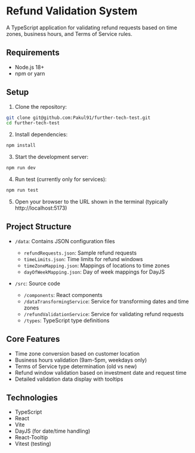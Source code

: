 # Refund Validation System

A TypeScript application for validating refund requests based on time zones, business hours, and Terms of Service rules.

## Requirements

- Node.js 18+
- npm or yarn

## Setup

1. Clone the repository:

```bash
git clone git@github.com:Pakul91/further-tech-test.git
cd further-tech-test
```

2. Install dependencies:

```bash
npm install
```

3. Start the development server:

```bash
npm run dev
```

4. Run test (currently only for services):

```bash
npm run test
```

5. Open your browser to the URL shown in the terminal (typically http://localhost:5173)

## Project Structure

- `/data`: Contains JSON configuration files

  - `refundRequests.json`: Sample refund requests
  - `timeLimits.json`: Time limits for refund windows
  - `timeZoneMapping.json`: Mappings of locations to time zones
  - `dayOfWeekMapping.json`: Day of week mappings for DayJS

- `/src`: Source code
  - `/components`: React components
  - `/dataTransformingService`: Service for transforming dates and time zones
  - `/refundValidationService`: Service for validating refund requests
  - `/types`: TypeScript type definitions

## Core Features

- Time zone conversion based on customer location
- Business hours validation (9am-5pm, weekdays only)
- Terms of Service type determination (old vs new)
- Refund window validation based on investment date and request time
- Detailed validation data display with tooltips

## Technologies

- TypeScript
- React
- Vite
- DayJS (for date/time handling)
- React-Tooltip
- Vitest (testing)
